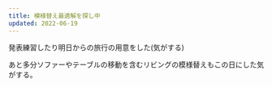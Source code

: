 ```yaml
---
title: 模様替え最適解を探し中
updated: 2022-06-19
---
```


発表練習したり明日からの旅行の用意をした(気がする)

あと多分ソファーやテーブルの移動を含むリビングの模様替えもこの日にした気がする。
